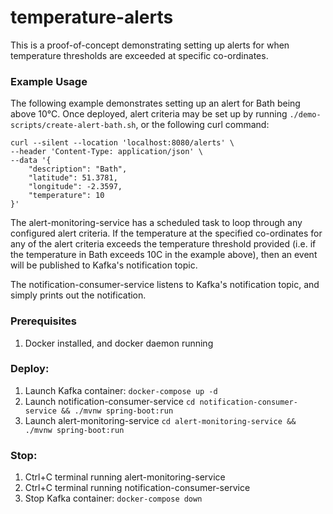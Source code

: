 # temperature-alerts
This is a proof-of-concept demonstrating setting up alerts for when temperature thresholds are exceeded at specific co-ordinates.

### Example Usage
The following example demonstrates setting up an alert for Bath being above 10°C.
Once deployed, alert criteria may be set up by running `./demo-scripts/create-alert-bath.sh`, or the following curl command:
```
curl --silent --location 'localhost:8080/alerts' \
--header 'Content-Type: application/json' \
--data '{
    "description": "Bath",
    "latitude": 51.3781,
    "longitude": -2.3597,
    "temperature": 10
}'
```
The alert-monitoring-service has a scheduled task to loop through any configured alert criteria. If the
temperature at the specified co-ordinates for any of the alert criteria exceeds the temperature threshold provided (i.e. if the temperature
in Bath exceeds 10C in the example above), then an event will be published to Kafka's notification topic.

The notification-consumer-service listens to Kafka's notification topic, and simply prints out the notification.

### Prerequisites
1. Docker installed, and docker daemon running

### Deploy:
1. Launch Kafka container: `docker-compose up -d`
2. Launch notification-consumer-service `cd notification-consumer-service && ./mvnw spring-boot:run`
3. Launch alert-monitoring-service `cd alert-monitoring-service && ./mvnw spring-boot:run`

### Stop:
1. Ctrl+C terminal running alert-monitoring-service
2. Ctrl+C terminal running notification-consumer-service
3. Stop Kafka container: `docker-compose down`